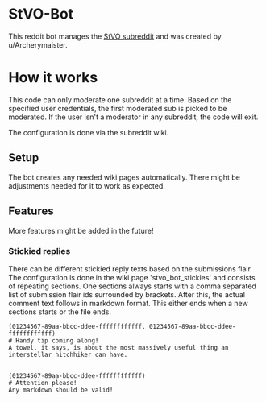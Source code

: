 # StVO-Bot
This reddit bot manages the [StVO subreddit](https://www.reddit.com/r/StVO) and was created by u/Archerymaister.

# How it works
This code can only moderate one subreddit at a time. Based on the specified user credentials, the first moderated sub is picked to be moderated. If the user isn't a moderator in any subreddit, the code will exit.

The configuration is done via the subreddit wiki.

## Setup
The bot creates any needed wiki pages automatically. There might be adjustments needed for it to work as expected.

## Features
More features might be added in the future!

### Stickied replies
There can be different stickied reply texts based on the submissions flair. The configuration is done in the wiki page 'stvo_bot_stickies' and consists of repeating sections. One sections always starts with a comma separated list of submission flair ids surrounded by brackets. After this, the actual comment text follows in markdown format. This either ends when a new sections starts or the file ends.

```
(01234567-89aa-bbcc-ddee-ffffffffffff, 01234567-89aa-bbcc-ddee-ffffffffffff)
# Handy tip coming along!
A towel, it says, is about the most massively useful thing an interstellar hitchhiker can have.


(01234567-89aa-bbcc-ddee-ffffffffffff)
# Attention please!
Any markdown should be valid!
```